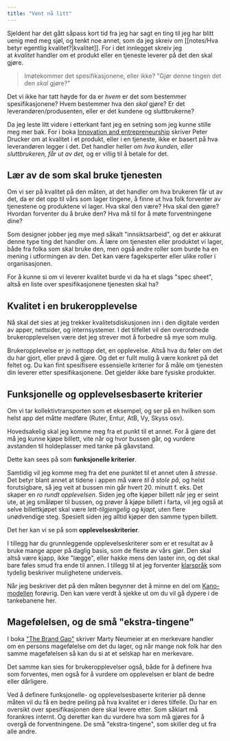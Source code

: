 ```yaml
---
title: "Vent nå litt"
---
```

Sjeldent har det gått såpass kort tid fra jeg har sagt en ting til jeg har blitt uenig med meg sjøl, og tenkt noe annet, som da jeg skreiv om [[notes/Hva betyr egentlig kvalitet?|kvalitet]]. For i det innlegget skreiv jeg at _kvalitet_ handler om et produkt eller en tjeneste leverer på det den skal gjøre.

> Imøtekommer det spesifikasjonene, eller ikke? "Gjør denne tingen det den _skal_ gjøre?"

Det vi ikke har tatt høyde for da er _hvem_ er det som bestemmer spesifikasjonene? Hvem bestemmer hva den _skal_ gjøre? Er det leverandøren/produsenten, eller er det kundene og sluttbrukerne?

Da jeg leste litt videre i etterkant fant jeg en setning som jeg kunne stille meg mer bak. For i boka [Innovation and entrepreneurship](https://www.amazon.com/Innovation-Entrepreneurship-Peter-F-Drucker/dp/0060851139?ref=simen-skriver) skriver Peter Drucker om at kvalitet i et produkt, eller i en tjeneste, ikke er basert på hva leverandøren legger i det. Det handler heller om _hva kunden, eller sluttbrukeren, får ut av det,_ og er villig til å betale for det.

## Lær av de som skal bruke tjenesten

Om vi ser på kvalitet på den måten, at det handler om hva brukeren får ut av det, da er det opp til vårs som lager tingene, å finne ut hva folk forventer av tjenestene og produktene vi lager. Hva skal den være? Hva skal den gjøre? Hvordan forventer du å bruke den? Hva må til for å møte forventningene dine?

Som designer jobber jeg mye med såkalt "innsiktsarbeid", og det er akkurat denne type ting det handler om. Å lære om tjenesten eller produktet vi lager, både fra folka som skal bruke den, men også andre roller som burde ha en mening i utformingen av den. Det kan være fageksperter eller ulike roller i organisasjonen.

For å kunne si om vi leverer kvalitet burde vi da ha et slags "spec sheet", altså en liste over spesifikasjonene tjenesten skal ha?

## Kvalitet i en brukeropplevelse

Nå skal det sies at jeg trekker kvalitetsdiskusjonen inn i den digitale verden av apper, nettsider, og internsystemer. I det tilfellet vil den overordnede brukeropplevelsen være det jeg strever mot å forbedre så mye som mulig.

Brukeropplevelse er jo nettopp det, en opplevelse. Altså hva du føler om det du har gjort, eller prøvd å gjøre. Og det er fullt mulig å være konkret på det feltet og. Du kan fint spesifisere essensielle kriterier for å måle om tjenesten din leverer etter spesifikasjonene. Det gjelder ikke bare fysiske produkter.

## Funksjonelle og opplevelsesbaserte kriterier

Om vi tar kollektivtransporten som et eksempel, og ser på en hvilken som helst app det måtte medføre (Ruter, Entur, AtB, Vy, Skyss osv).

Hovedsakelig skal jeg komme meg fra et punkt til et annet. For å gjøre det må jeg kunne kjøpe billett, vite når og hvor bussen går, og vurdere avstanden til holdeplasser med tanke på gåavstand.

Dette kan sees på som **funksjonelle kriterier**.

Samtidig vil jeg komme meg fra det ene punktet til et annet uten å _stresse_. Det betyr blant annet at tidene i appen må være _til å stole på_, og helst forutsigbare, så jeg veit at bussen min går hvert 20. minutt f. eks. Det skaper en _ro rundt opplevelsen_. Siden jeg ofte kjøper billett når jeg er seint ute, at jeg småløper til bussen, og prøver å kjøpe billett i farta, vil jeg også at selve billettkjøpet skal være _lett-tilgjengelig og kjapt_, uten flere unødvendige steg. Spesielt siden jeg alltid kjøper den samme typen billett.

Det her kan vi se på som **opplevelseskriterier**.

I tillegg har du grunnleggende opplevelseskriterer som er et resultat av å bruke mange apper på daglig basis, som de fleste av vårs gjør. Den skal altså være kjapp, ikke "lægge", eller hakke mens den laster inn, og det skal bare føles smud fra ende til annen. I tillegg til at jeg forventer [klarspråk](https://snl.no/klarspr%C3%A5k?ref=simen-skriver) som tydelig beskriver mulighetene underveis.

Når jeg beskriver det på den måten begynner det å minne en del om [Kano-modellen](https://foldingburritos.com/blog/kano-model?ref=simen-skriver) forøvrig. Den kan være verdt å sjekke ut om du vil gå dypere i de tankebanene her.

## Magefølelsen, og de små "ekstra-tingene"

I boka ["The Brand Gap"](https://www.amazon.com/Brand-Gap-Distance-Business-Strategy/dp/0321348109?ref=simen-skriver) skriver Marty Neumeier at en merkevare handler om en persons magefølelse om det du lager, og når mange nok folk har den samme magefølelsen så kan du si at et selskap har en merkevare.

Det samme kan sies for brukeropplevelser også, både for å definere hva som forventes, men også for å vurdere om opplevelsen er blant de bedre eller dårligere.

Ved å definere funksjonelle- og opplevelsesbaserte kriterier på denne måten vil du få en bedre peiling på hva kvalitet er i deres tilfelle. Du har en oversikt over spesifikasjonen dere skal levere etter. Som såklart må forankres internt. Og deretter kan du vurdere hva som må gjøres for å overgå de forventningene. De små "ekstra-tingene", som skiller deg ut fra alle andre.